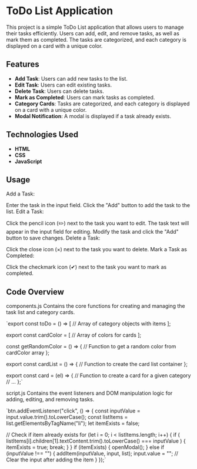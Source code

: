 # ToDo List Application

This project is a simple ToDo List application that allows users to manage their tasks efficiently. Users can add, edit, and remove tasks, as well as mark them as completed. The tasks are categorized, and each category is displayed on a card with a unique color.

## Features

- **Add Task**: Users can add new tasks to the list.
- **Edit Task**: Users can edit existing tasks.
- **Delete Task**: Users can delete tasks.
- **Mark as Completed**: Users can mark tasks as completed.
- **Category Cards**: Tasks are categorized, and each category is displayed on a card with a unique color.
- **Modal Notification**: A modal is displayed if a task already exists.

## Technologies Used

- **HTML**
- **CSS**
- **JavaScript**

## Usage

Add a Task:

Enter the task in the input field.
Click the "Add" button to add the task to the list.
Edit a Task:

Click the pencil icon (✏️) next to the task you want to edit.
The task text will appear in the input field for editing.
Modify the task and click the "Add" button to save changes.
Delete a Task:

Click the close icon (×) next to the task you want to delete.
Mark a Task as Completed:

Click the checkmark icon (✔) next to the task you want to mark as completed.

## Code Overview

components.js
Contains the core functions for creating and managing the task list and category cards.

`export const toDo = () => [
// Array of category objects with items
];

export const cardColor = [
// Array of colors for cards
];

const getRandomColor = () => {
// Function to get a random color from cardColor array
};

export const cardList = () => {
// Function to create the card list container
};

export const card = (el) => {
// Function to create a card for a given category
// ...
};`

script.js
Contains the event listeners and DOM manipulation logic for adding, editing, and removing tasks.

`btn.addEventListener("click", () => {
const inputValue = input.value.trim().toLowerCase();
const listItems = list.getElementsByTagName("li");
let itemExists = false;

// Check if item already exists
for (let i = 0; i < listItems.length; i++) {
if (
listItems[i].children[1].textContent.trim().toLowerCase() === inputValue
) {
itemExists = true;
break;
}
}
if (itemExists) {
openModal();
} else if (inputValue !== "") {
addItem(inputValue, input, list);
input.value = ""; // Clear the input after adding the item
}
});`
